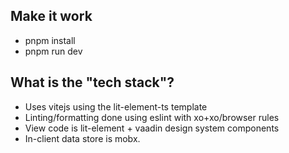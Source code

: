 Make it work
------------
- pnpm install
- pnpm run dev

What is the "tech stack"?
-------------------------
- Uses vitejs using the lit-element-ts template
- Linting/formatting done using eslint with xo+xo/browser rules
- View code is lit-element + vaadin design system components
- In-client data store is mobx.
